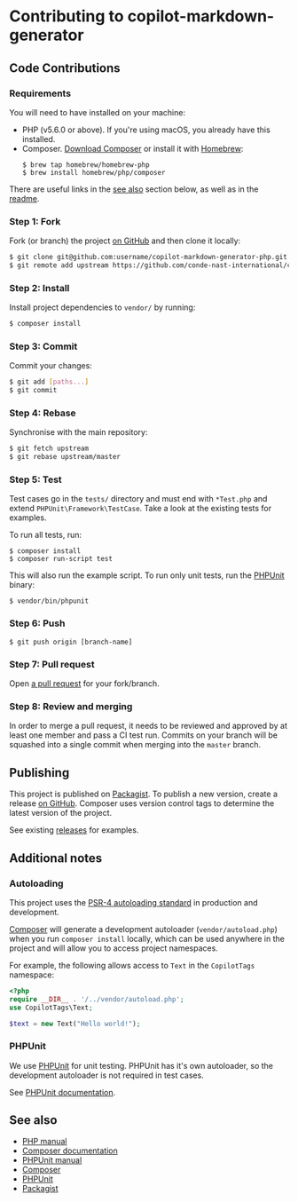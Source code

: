 # Contributing to copilot-markdown-generator

## Code Contributions

### Requirements

You will need to have installed on your machine:

* PHP (v5.6.0 or above). If you're using macOS, you already have this installed.
* Composer. [Download Composer][Composer] or install it with [Homebrew]:
  ```shell
  $ brew tap homebrew/homebrew-php
  $ brew install homebrew/php/composer
  ```

There are useful links in the [see also][CONTRIBUTING see also]
section below, as well as in the [readme][README see also].

### Step 1: Fork

Fork (or branch) the project [on GitHub][GitHub repo] and then clone it locally:

```bash
$ git clone git@github.com:username/copilot-markdown-generator-php.git
$ git remote add upstream https://github.com/conde-nast-international/copilot-markdown-generator-php.git
```

### Step 2: Install

Install project dependencies to `vendor/` by running:

```bash
$ composer install
```

### Step 3: Commit

Commit your changes:

```bash
$ git add [paths...]
$ git commit
```

### Step 4: Rebase

Synchronise with the main repository:

```bash
$ git fetch upstream
$ git rebase upstream/master
```

### Step 5: Test

Test cases go in the `tests/` directory and must end with `*Test.php` and
extend `PHPUnit\Framework\TestCase`. Take a look at the existing tests for
examples.

To run all tests, run:

```shell
$ composer install
$ composer run-script test
```

This will also run the example script. To run only unit tests, run the [PHPUnit]
binary:

```shell
$ vendor/bin/phpunit
```

### Step 6: Push

```shell
$ git push origin [branch-name]
```

### Step 7: Pull request

Open [a pull request][GitHub pull request] for your fork/branch.

### Step 8: Review and merging

In order to merge a pull request, it needs to be reviewed and approved by at
least one member and pass a CI test run. Commits on your branch will be
squashed into a single commit when merging into the `master` branch.

## Publishing

This project is published on [Packagist][Packagist copilot-markdown-generator].
To publish a new version, create a release [on GitHub][GitHub new release].
Composer uses version control tags to determine the latest version of the
project.

See existing [releases][GitHub releases] for examples.

## Additional notes

### Autoloading

This project uses the [PSR-4 autoloading standard][PSR-4]
in production and development.

[Composer] will generate a development autoloader (`vendor/autoload.php`) when
you run `composer install` locally, which can be used anywhere in the project
and will allow you to access project namespaces.

For example, the following allows access to `Text` in the `CopilotTags`
namespace:

```php
<?php
require __DIR__ . '/../vendor/autoload.php';
use CopilotTags\Text;

$text = new Text("Hello world!");
```

### PHPUnit

We use [PHPUnit] for unit testing. PHPUnit has it's own autoloader, so the
development autoloader is not required in test cases.

See [PHPUnit documentation][PHPUnit manual].

## See also

* [PHP manual]
* [Composer documentation]
* [PHPUnit manual]
* [Composer]
* [PHPUnit]
* [Packagist]

[README see also]: https://github.com/conde-nast-international/copilot-markdown-generator-php/blob/master/README.md#see-also
[CONTRIBUTING see also]: https://github.com/conde-nast-international/copilot-markdown-generator-php/blob/master/CONTRIBUTING.md#see-also
[GitHub repo]: https://github.com/conde-nast-international/copilot-markdown-generator-php
[GitHub pull request]: https://github.com/conde-nast-international/copilot-markdown-generator-php/compare?expand=1
[GitHub releases]: https://github.com/conde-nast-international/copilot-markdown-generator-php/releases
[GitHub new release]: https://github.com/conde-nast-international/copilot-markdown-generator-php/releases/new
[Packagist]: https://packagist.org/
[Packagist copilot-markdown-generator]: https://packagist.org/packages/conde-nast-international/copilot-markdown-generator
[PHP manual]: https://secure.php.net/manual/en/
[Composer]: https://getcomposer.org/
[Composer documentation]: https://getcomposer.org/doc/
[PHPUnit]: https://phpunit.de/
[PHPUnit manual]: https://phpunit.de/manual/current/en/index.html
[PSR-4]: http://www.php-fig.org/psr/psr-4/
[Homebrew]: https://brew.sh/

